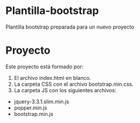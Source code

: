 # Plantilla-bootstrap
Plantilla bootstrap preparada para un nuevo proyecto

# Proyecto
Este proyecto está formado por:
1. El archivo index.html en blanco.
2. La carpeta CSS con el archivo bootstrap.min.css.
3. La carpeta JS con los siguientes archivos:
  - jquery-3.3.1.slim.min.js
  - popper.min.js
  - bootstrap.min.js
